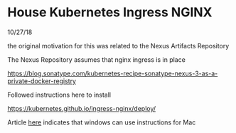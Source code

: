 # House Kubernetes Ingress NGINX

10/27/18

the original motivation for this was related to the Nexus Artifacts Repository

The Nexus Repository assumes that nginx ingress is in place

https://blog.sonatype.com/kubernetes-recipe-sonatype-nexus-3-as-a-private-docker-registry

Followed instructions here to install

https://kubernetes.github.io/ingress-nginx/deploy/

Article [here](https://github.com/docker/for-win/issues/1901#issuecomment-405016489) indicates that windows can use instructions for Mac